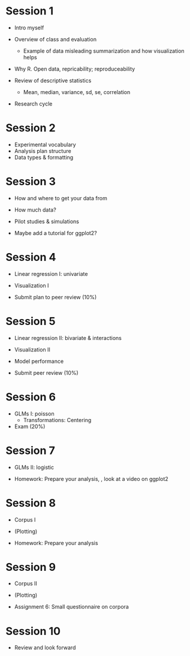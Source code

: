 # Session 1

* Intro myself
* Overview of class and evaluation
  * Example of data misleading summarization and how visualization helps

* Why R. Open data, repricability; reproduceability
* Review of descriptive statistics
  * Mean, median, variance, sd, se, correlation

* Research cycle


# Session 2

  * Experimental vocabulary 
  * Analysis plan structure
  * Data types & formatting

# Session 3

  * How and where to get your data from
  * How much data?
  * Pilot studies & simulations

  * Maybe add a tutorial for ggplot2?

# Session 4

  * Linear regression I: univariate
  * Visualization I

  * Submit plan to peer review (10%)

# Session 5
  * Linear regression II: bivariate & interactions
  * Visualization II
  * Model performance

  * Submit peer review (10%)

# Session 6
  * GLMs I: poisson
    * Transformations: Centering
  * Exam (20%)



# Session 7
  * GLMs II: logistic

  * Homework: Prepare your analysis, , look at a video on ggplot2

# Session 8
  * Corpus I
  * (Plotting)

  * Homework: Prepare your analysis

# Session 9
  * Corpus II
  * (Plotting)

  * Assignment 6: Small questionnaire on corpora

# Session 10
  * Review and look forward